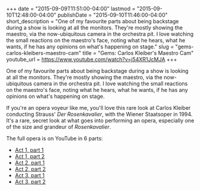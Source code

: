 +++
date = "2015-09-09T11:51:00-04:00"
lastmod = "2015-09-10T12:48:00-04:00"
publishDate = "2015-09-10T11:46:00-04:00"
short_description = "One of my favourite parts about being backstage during a show is looking at all the monitors. They're mostly showing the maestro, via the now-ubiquitous camera in the orchestra pit. I love watching the small reactions on the maestro's face, noting what he hears, what he wants, if he has any opinions on what's happening on stage."
slug = "gems-carlos-kleibers-maestro-cam"
title = "Gems: Carlos Kleiber&#039;s Maestro Cam"
youtube_url = https://www.youtube.com/watch?v=j54XR1JcMJA
+++

One of my favourite parts about being backstage during a show is looking at all the monitors. They're mostly showing the maestro, via the now-ubiquitous camera in the orchestra pit. I love watching the small reactions on the maestro's face, noting what he hears, what he wants, if he has any opinions on what's happening on stage.

If you're an opera voyeur like me, you'll love this rare look at Carlos Kleiber conducting Strauss' *Der Rosenkavalier*, with the Wiener Staatsoper in 1994. It's a rare, secret look at what goes into performing an opera, especially one of the size and grandeur of *Rosenkavalier*.

The full opera is on YouTube in 6 parts:
 - [Act 1, part 1](https://www.youtube.com/watch?v=j54XR1JcMJA)
 - [Act 1, part 2](https://www.youtube.com/watch?v=WRNxXlCeHrk)
 - [Act 2, part 1](https://www.youtube.com/watch?v=VAPkvk4CoRk)
 - [Act 2, part 2](https://www.youtube.com/watch?v=yPK0Vn-oHiY)
 - [Act 3, part 1](https://www.youtube.com/watch?v=8xqc_1vqUC4)
 - [Act 3, part 2](https://www.youtube.com/watch?v=hv6RZapJauM)
